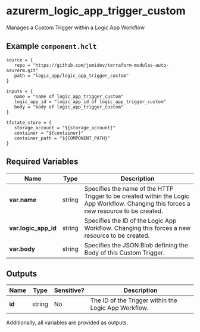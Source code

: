 # azurerm_logic_app_trigger_custom

Manages a Custom Trigger within a Logic App Workflow

## Example `component.hclt`

```hcl
source = {
   repo = "https://github.com/jumidev/terraform-modules-auto-azurerm.git" 
   path = "logic_app/logic_app_trigger_custom" 
}

inputs = {
   name = "name of logic_app_trigger_custom" 
   logic_app_id = "logic_app_id of logic_app_trigger_custom" 
   body = "body of logic_app_trigger_custom" 
}

tfstate_store = {
   storage_account = "${storage_account}" 
   container = "${container}" 
   container_path = "${COMPONENT_PATH}" 
}

```

## Required Variables

| Name | Type |  Description |
| ---- | --------- |  ----------- |
| **var.name** | string |  Specifies the name of the HTTP Trigger to be created within the Logic App Workflow. Changing this forces a new resource to be created. | 
| **var.logic_app_id** | string |  Specifies the ID of the Logic App Workflow. Changing this forces a new resource to be created. | 
| **var.body** | string |  Specifies the JSON Blob defining the Body of this Custom Trigger. | 



## Outputs

| Name | Type | Sensitive? | Description |
| ---- | ---- | --------- | --------- |
| **id** | string | No  | The ID of the Trigger within the Logic App Workflow. | 

Additionally, all variables are provided as outputs.

